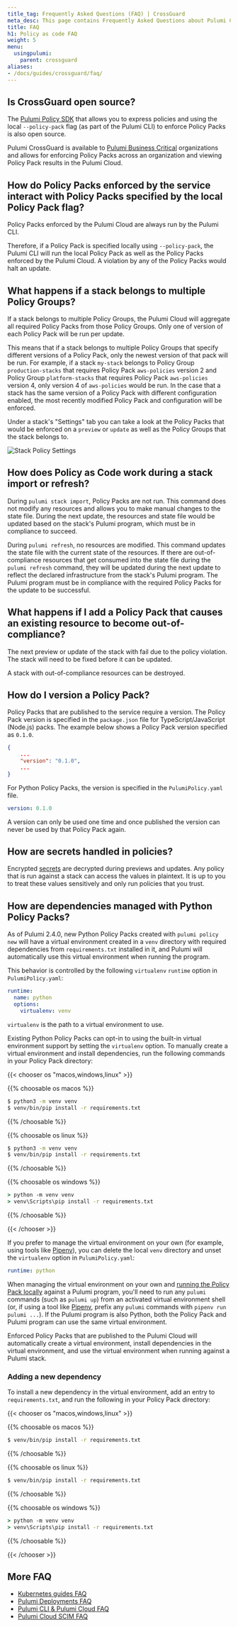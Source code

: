```yaml
---
title_tag: Frequently Asked Questions (FAQ) | CrossGuard
meta_desc: This page contains Frequently Asked Questions about Pulumi CrossGuard and Policy Packs.
title: FAQ
h1: Policy as code FAQ
weight: 5
menu:
  usingpulumi:
    parent: crossguard
aliases:
- /docs/guides/crossguard/faq/
---
```


## Is CrossGuard open source?

The [Pulumi Policy SDK](https://github.com/pulumi/pulumi-policy) that allows you to express policies and using the local `--policy-pack` flag (as part of the Pulumi CLI) to enforce Policy Packs is also open source.

Pulumi CrossGuard is available to [Pulumi Business Critical](/pricing/) organizations and allows for enforcing Policy Packs across an organization and viewing Policy Pack results in the Pulumi Cloud.

## How do Policy Packs enforced by the service interact with Policy Packs specified by the local Policy Pack flag?

Policy Packs enforced by the Pulumi Cloud are always run by the Pulumi CLI.

Therefore, if a Policy Pack is specified locally using `--policy-pack`, the Pulumi CLI will run the local Policy Pack as well as the Policy Packs enforced by the Pulumi Cloud. A violation by any of the Policy Packs would halt an update.

## What happens if a stack belongs to multiple Policy Groups?

If a stack belongs to multiple Policy Groups, the Pulumi Cloud will aggregate all required Policy Packs from those Policy Groups. Only one of version of each Policy Pack will be run per update.

This means that if a stack belongs to multiple Policy Groups that specify different versions of a Policy Pack, only the newest version of that pack will be run. For example, if a stack `my-stack` belongs to Policy Group `production-stacks` that requires Policy Pack `aws-policies` version 2 and Policy Group `platform-stacks` that requires Policy Pack `aws-policies` version 4, only version 4 of `aws-policies` would be run. In the case that a stack has the same version of a Policy Pack with different configuration enabled, the most recently modified Policy Pack and configuration will be enforced.

Under a stack's "Settings" tab you can take a look at the Policy Packs that would be enforced on a `preview` or `update` as well as the Policy Groups that the stack belongs to.

![Stack Policy Settings](/images/docs/using-pulumi/crossguard/stack-policies.jpg)

## How does Policy as Code work during a stack import or refresh?

During `pulumi stack import`, Policy Packs are not run. This command does not modify any resources and allows you to make manual changes to the state file. During the next update, the resources and state file would be updated based on the stack's Pulumi program, which must be in compliance to succeed.

During `pulumi refresh`, no resources are modified. This command updates the state file with the current state of the resources. If there are out-of-compliance resources that get consumed into the state file during the `pulumi refresh` command, they will be updated during the next update to reflect the declared infrastructure from the stack's Pulumi program. The Pulumi program must be in compliance with the required Policy Packs for the update to be successful.

## What happens if I add a Policy Pack that causes an existing resource to become out-of-compliance?

The next preview or update of the stack with fail due to the policy violation. The stack will need to be fixed before it can be updated.

A stack with out-of-compliance resources can be destroyed.

## How do I version a Policy Pack?

Policy Packs that are published to the service require a version. The Policy Pack version is specified in the `package.json` file for TypeScript/JavaScript (Node.js) packs. The example below shows a Policy Pack version specified as `0.1.0`.

```json
{
    ...
    "version": "0.1.0",
    ...
}
```

For Python Policy Packs, the version is specified in the `PulumiPolicy.yaml` file.

```yaml
version: 0.1.0
```

A version can only be used one time and once published the version can never be used by that Policy Pack again.

## How are secrets handled in policies?

Encrypted [secrets](/docs/concepts/secrets#secrets) are decrypted during previews and updates. Any policy that is run against a stack can access the values in plaintext. It is up to you to treat these values sensitively and only run policies that you trust.

## How are dependencies managed with Python Policy Packs?

As of Pulumi 2.4.0, new Python Policy Packs created with `pulumi policy new` will have a virtual environment created in a `venv` directory with required dependencies from `requirements.txt` installed in it, and Pulumi will automatically use this virtual environment when running the program.

This behavior is controlled by the following `virtualenv` `runtime` option in `PulumiPolicy.yaml`:

```yaml
runtime:
  name: python
  options:
    virtualenv: venv
```

`virtualenv` is the path to a virtual environment to use.

Existing Python Policy Packs can opt-in to using the built-in virtual environment support by setting the `virtualenv` option. To manually create a virtual environment and install dependencies, run the following commands in your Policy Pack directory:

{{< chooser os "macos,windows,linux" >}}

{{% choosable os macos %}}

```bash
$ python3 -m venv venv
$ venv/bin/pip install -r requirements.txt
```

{{% /choosable %}}

{{% choosable os linux %}}

```bash
$ python3 -m venv venv
$ venv/bin/pip install -r requirements.txt
```

{{% /choosable %}}

{{% choosable os windows %}}

```bat
> python -m venv venv
> venv\Scripts\pip install -r requirements.txt
```

{{% /choosable %}}

{{< /chooser >}}

If you prefer to manage the virtual environment on your own (for example, using tools like [Pipenv](https://github.com/pypa/pipenv)), you can delete the local `venv` directory and unset the `virtualenv` option in `PulumiPolicy.yaml`:

```yaml
runtime: python
```

When managing the virtual environment on your own and [running the Policy Pack locally](/docs/using-pulumi/crossguard/get-started#running-locally) against a Pulumi program, you'll need to run any `pulumi` commands (such as `pulumi up`) from an activated virtual environment shell (or, if using a tool like [Pipenv](https://github.com/pypa/pipenv), prefix any `pulumi` commands with `pipenv run pulumi ...`). If the Pulumi program is also Python, both the Policy Pack and Pulumi program can use the same virtual environment.

Enforced Policy Packs that are published to the Pulumi Cloud will automatically create a virtual environment, install dependencies in the virtual environment, and use the virtual environment when running against a Pulumi stack.

### Adding a new dependency

To install a new dependency in the virtual environment, add an entry to `requirements.txt`, and run the following in your Policy Pack directory:

{{< chooser os "macos,windows,linux" >}}

{{% choosable os macos %}}

```bash
$ venv/bin/pip install -r requirements.txt
```

{{% /choosable %}}

{{% choosable os linux %}}

```bash
$ venv/bin/pip install -r requirements.txt
```

{{% /choosable %}}

{{% choosable os windows %}}

```bat
> python -m venv venv
> venv\Scripts\pip install -r requirements.txt
```

{{% /choosable %}}

{{< /chooser >}}

## More FAQ

* [Kubernetes guides FAQ](/docs/clouds/kubernetes/guides/faq/)
* [Pulumi Deployments FAQ](/docs/pulumi-cloud/deployments/faq/)
* [Pulumi CLI & Pulumi Cloud FAQ](/docs/support/faq/)
* [Pulumi Cloud SCIM FAQ](/docs/pulumi-cloud/access-management/scim/faq/)
